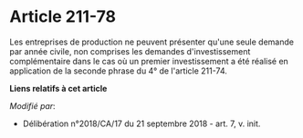 # Article 211-78

Les entreprises de production ne peuvent présenter qu'une seule demande par année civile, non comprises les demandes
d'investissement complémentaire dans le cas où un premier investissement a été réalisé en application de la seconde phrase du
4° de l'article 211-74.

**Liens relatifs à cet article**

_Modifié par_:

  - Délibération n°2018/CA/17 du 21 septembre 2018 - art. 7, v. init.
